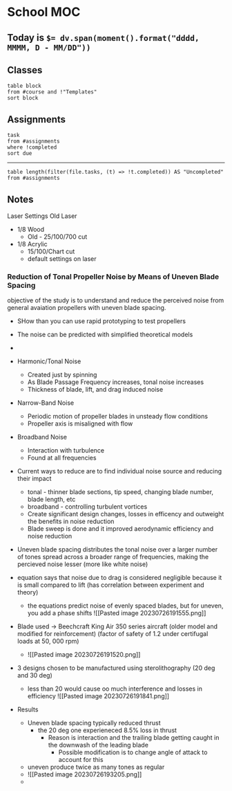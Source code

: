 # School MOC

## Today is `$= dv.span(moment().format("dddd, MMMM, D - MM/DD"))`

## Classes

```dataview
table block
from #course and !"Templates"
sort block
```

## Assignments
```dataview
task
from #assignments
where !completed
sort due
```
---
```dataview
table length(filter(file.tasks, (t) => !t.completed)) AS "Uncompleted"
from #assignments

```

## Notes

Laser Settings
Old Laser
- 1/8 Wood
	- Old - 25/100/700 cut
- 1/8 Acrylic
	- 15/100/Chart cut
	- default settings on laser




### Reduction of Tonal Propeller Noise by Means of Uneven Blade Spacing
objective of the study is to understand and reduce the perceived noise from general avaiation propellers with uneven blade spacing.
- SHow than you can use rapid prototyping to test propellers
- The noise can be predicted with simplified theoretical models
- 

- Harmonic/Tonal Noise
	- Created just by spinning
	- As Blade Passage Frequency increases, tonal noise increases
	- Thickness of blade, lift, and drag induced noise
- Narrow-Band Noise
	- Periodic motion of propeller blades in unsteady flow conditions
	- Propeller axis is misaligned with flow
- Broadband Noise
	- Interaction with turbulence
	- Found at all frequencies

- Current ways to reduce are to find individual noise source and reducing their impact
	- tonal - thinner blade sections, tip speed, changing blade number, blade length, etc
	- broadband - controlling turbulent vortices
	- Create significant design changes, losses in efficency and outweight the benefits in noise reduction
	- Blade sweep is done and it improved aerodynamic efficiency and noise reduction

- Uneven blade spacing distributes the tonal noise over a larger number of tones spread across a broader range of frequencies, making the percieved noise lesser (more like white noise)
- equation says that noise due to drag is considered negligible because it is small compared to lift (has correlation between experiment and theory)
	- the equations predict noise of evenly spaced blades, but for uneven, you add a phase shifts
	![[Pasted image 20230726191555.png]]

- Blade used → Beechcraft King Air 350 series aircraft (older model and modified for reinforcement) (factor of safety of 1.2 under certifugal loads at 50, 000 rpm)
	- ![[Pasted image 20230726191520.png]]

- 3 designs chosen to be manufactured using sterolithography (20 deg and 30 deg)
	- less than 20 would cause oo much interference and losses in efficiency
![[Pasted image 20230726191841.png]]

- Results
	- Uneven blade spacing typically reduced thrust
		- the 20 deg one experieneced 8.5% loss in thrust
			- Reason is interaction and the trailing blade getting caught in the downwash of the leading blade
				- Possible modification is to change angle of attack to account for this
	- uneven produce twice as many tones as regular
	- ![[Pasted image 20230726193205.png]]
	- 